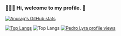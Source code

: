 ### 👨🏻‍💻 Hi, welcome to my profile. 👋
[![Anurag's GitHub stats](https://github-readme-stats.vercel.app/api?username=PedroLyra22&show=reviews,discussions_started,discussions_answered&show_icons=true&theme=radical)](https://github.com/PedroLyra22)

[![Top Langs](https://github-readme-stats.vercel.app/api/top-langs/?username=PedroLyra22&layout=donut)](https://github.com/PedroLyra22)
![Top Langs](https://github-readme-stats.vercel.app/api/top-langs/?username=PedroLyra22&hide_progress=true)
[![Pedro Lyra profile views](https://u8views.com/api/v1/github/profiles/121971339/views/day-week-month-total-count.svg)](https://u8views.com/github/PedroLyra22)
